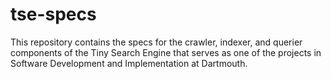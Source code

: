 # tse-specs
This repository contains the specs for the crawler, indexer, and querier components of the Tiny Search Engine that serves as one of the projects in Software Development and Implementation at Dartmouth.
